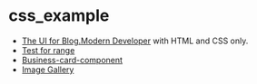 # css_example  

* [The UI for Blog.Modern Developer](https://maoyubin.github.io/css_example/blog.developer/test.html) with HTML and CSS only.
* [Test for range](https://maoyubin.github.io/css_example/range/range.html)  
* [Business-card-component](https://maoyubin.github.io/css_example/business-card-component/)  
* [Image Gallery](https://maoyubin.github.io/css_example/image_gallery/)  


